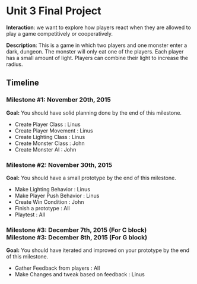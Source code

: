 <h1>Unit 3 Final Project</h1>

<strong>Interaction</strong>: we want to explore how players react when they are allowed to play a game competitively or cooperatively.

<strong>Description</strong>: This is a game in which two players and one monster enter a dark, dungeon. The monster will only eat one of the players. Each player has a small amount of light. Players can combine their light to increase the radius.

<h2>Timeline</h2>

<div>
  <h3>Milestone #1: November 20th, 2015 </h3>
  <strong>Goal:</strong> You should have solid planning done by the end of this milestone.
  <ul>
    <li>Create Player Class    : Linus</li>
    <li>Create Player Movement : Linus</li>
    <li>Create Lighting Class  : Linus</li>
    <li>Create Monster Class   : John</li>
    <li>Create Monster AI      : John</li>
  </ul>
</div>

<p>
  <h3>Milestone #2: November 30th, 2015 </h3>
  <strong>Goal:</strong> You should have a small prototype by the end of this milestone.
  <ul>
    <li>Make Lighting Behavior    : Linus</li>
    <li>Make Player Push Behavior : Linus </li>
    <li>Create Win Condition      : John</li>
    <li>Finish a prototype        : All</li>
    <li>Playtest                  : All</li>
  </ul>
</p>

<div>
  <h3>Milestone #3: December 7th, 2015 (For C block)</br>
  Milestone #3: December 8th, 2015 (For G block) </h3>
  <strong>Goal:</strong> You should have iterated and improved on your prototype by the end of this milestone.
  <ul>
    <li>Gather Feedback from players  : All</li>
    <li>Make Changes and tweak based on feedback : Linus</li>
  </ul>
</div>

